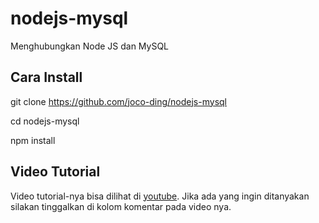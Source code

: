 # nodejs-mysql

Menghubungkan Node JS dan MySQL

## Cara Install

git clone https://github.com/joco-ding/nodejs-mysql

cd nodejs-mysql

npm install

## Video Tutorial

Video tutorial-nya bisa dilihat di [youtube](https://youtu.be/VHztLcSIDFA). Jika ada yang ingin ditanyakan silakan tinggalkan di 
kolom komentar pada video nya.
